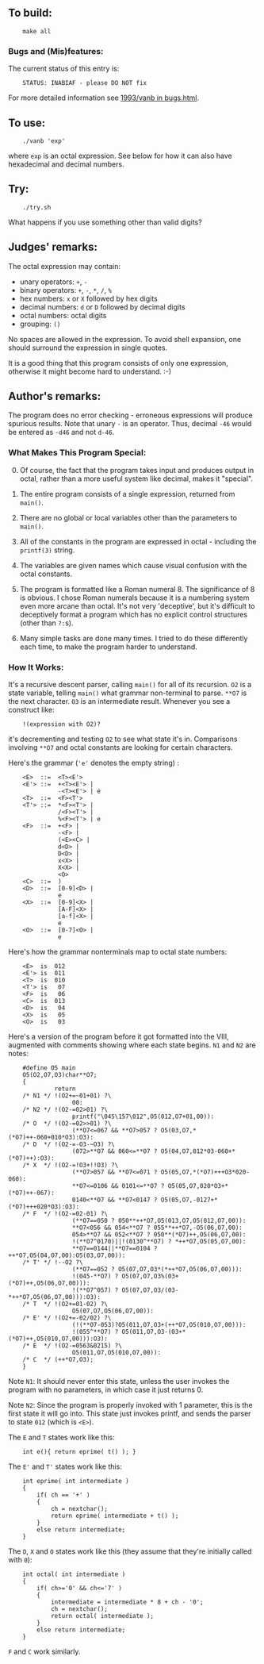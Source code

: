 ## To build:

``` <!---sh-->
    make all
```


### Bugs and (Mis)features:

The current status of this entry is:

```
    STATUS: INABIAF - please DO NOT fix
```

For more detailed information see [1993/vanb in bugs.html](../../bugs.html#1993_vanb).


## To use:

``` <!---sh-->
    ./vanb 'exp'
```

where `exp` is an octal expression. See below for how it can also have
hexadecimal and decimal numbers.


## Try:

``` <!---sh-->
    ./try.sh
```

What happens if you use something other than valid digits?


## Judges' remarks:

The octal expression may contain:

- unary operators:     `+`, `-`
- binary operators:    `+`, `-`, `*`, `/`, `%`
- hex numbers:         `x` or `X` followed by hex digits
- decimal numbers:     `d` or `D` followed by decimal digits
- octal numbers:       octal digits
- grouping:            `()`

No spaces are allowed in the expression.  To avoid shell expansion,
one should surround the expression in single quotes.

It is a good thing that this program consists of only one
expression, otherwise it might become hard to understand.  :-)


## Author's remarks:

The program does no error checking - erroneous expressions will
produce spurious results. Note that unary `-` is an operator. Thus,
decimal `-46` would be entered as `-d46` and not `d-46`.


### What Makes This Program Special:

0. Of course, the fact that the program takes input and produces output in
octal, rather than a more useful system like decimal, makes it "special".

1. The entire program consists of a single expression, returned from `main()`.

2. There are no global or local variables other than the parameters to `main()`.

3. All of the constants in the program are expressed in octal - including the
`printf(3)` string.

4. The variables are given names which cause visual confusion with the octal
constants.

5. The program is formatted like a Roman numeral 8. The significance of 8 is
obvious. I chose Roman numerals because it is a numbering system even more
arcane than octal. It's not very 'deceptive', but it's difficult to deceptively
format a program which has no explicit control structures (other than `?:`s).

6. Many simple tasks are done many times. I tried to do these differently each
time, to make the program harder to understand.


### How It Works:

It's a recursive descent parser, calling `main()`
for all of its recursion. `O2` is a state variable, telling `main()`
what grammar non-terminal to parse. `**O7` is the next character.
`O3` is an intermediate result. Whenever you see a construct like:

```
    !(expression with O2)?
```

it's decrementing and testing `O2` to see what state it's in. Comparisons
involving `**O7` and octal constants are looking for certain characters.

Here's the grammar (`'e'` denotes the empty string) :


```
    <E>  ::=  <T><E'>
    <E'> ::=  +<T><E'> |
              -<T><E'> | e
    <T>  ::=  <F><T'>
    <T'> ::=  *<F><T'> |
              /<F><T'> |
              %<F><T'> | e
    <F>  ::=  +<F> |
              -<F> |
              (<E><C> |
              d<D> |
              D<D> |
              x<X> |
              X<X> |
              <O>
    <C>  ::=  )
    <D>  ::=  [0-9]<D> |
              e
    <X>  ::=  [0-9]<X> |
              [A-F]<X> |
              [a-f]<X> |
              e
    <O>  ::=  [0-7]<O> |
              e
```

Here's how the grammar nonterminals map to octal state numbers:

```
    <E>  is  012
    <E'> is  011
    <T>  is  010
    <T'> is   07
    <F>  is   06
    <C>  is  013
    <D>  is   04
    <X>  is   05
    <O>  is   03
```

Here's a version of the program before it got formatted into the VIII,
augmented with comments showing where each state begins. `N1` and `N2` are
notes:

``` <!---c-->
    #define O5 main
    O5(O2,O7,O3)char**O7;
    {
             return
    /* N1 */ !(O2+=~01+01) ?\
                  00:
    /* N2 */ !(O2-=02>01) ?\
                  printf("\045\157\012",O5(012,O7+01,00)):
    /* O  */ !(O2-=02>>01) ?\
                  (**O7<=067 && **O7>057 ? O5(03,O7,*(*O7)++-060+010*O3):O3):
    /* D  */ !(O2-=-O3-~O3) ?\
                  (072>**O7 && 060<=**O7 ? O5(04,O7,012*O3-060+*(*O7)++):O3):
    /* X  */ !(O2-=!O3+!!O3) ?\
                  (**O7>057 && **O7<=071 ? O5(05,O7,*(*O7)+++O3*020-060):
                  **O7<=0106 && 0101<=**O7 ? O5(05,O7,020*O3+*(*O7)++-067):
                  0140<**O7 && **O7<0147 ? O5(05,O7,-0127+*(*O7)+++020*O3):O3):
    /* F  */ !(O2-=02-01) ?\
                  (**O7==050 ? 050**++*O7,O5(013,O7,O5(012,O7,00)):
                  **O7<056 && 054<**O7 ? 055**++*O7,-O5(06,O7,00):
                  054>**O7 && 052<**O7 ? 050**(*O7)++,O5(06,O7,00):
                  !(**O7^0170)||!(0130^**O7) ? *++*O7,O5(05,O7,00):
                  **O7==0144||**O7==0104 ? ++*O7,O5(04,O7,00):O5(03,O7,00)):
    /* T' */ !--O2 ?\
                  (**O7==052 ? O5(07,O7,O3*(*++*O7,O5(06,O7,00))):
                  !(045-**O7) ? O5(07,O7,O3%(03+(*O7)++,O5(06,O7,00))):
                  !(**O7^057) ? O5(07,O7,O3/(03-*++*O7,O5(06,O7,00))):O3):
    /* T  */ !(O2+=01-02) ?\
                  O5(07,O7,O5(06,O7,00)):
    /* E' */ !(O2+=-02/02) ?\
                  (!(**O7-053)?O5(011,O7,O3+(++*O7,O5(010,O7,00))):
                  !(055^**O7) ? O5(011,O7,O3-(03+*(*O7)++,O5(010,O7,00))):O3):
    /* E  */ !(O2-=0563&0215) ?\
                  O5(011,O7,O5(010,O7,00)):
    /* C  */ (++*O7,O3);
    }
```

Note `N1`: It should never enter this state, unless the user invokes the
program with no parameters, in which case it just returns 0.

Note `N2`: Since the program is properly invoked with 1 parameter, this is
the first state it will go into. This state just invokes
printf, and sends the parser to state `012` (which is `<E>`).

The `E` and `T` states work like this:

``` <!---c-->
    int e(){ return eprime( t() ); }
```


The `E'` and `T'` states work like this:

``` <!---c-->
    int eprime( int intermediate )
    {
        if( ch == '+' )
        {
            ch = nextchar();
            return eprime( intermediate + t() );
        }
        else return intermediate;
    }
```

The `D`, `X` and `O` states work like this (they assume that they're initially
called with `0`):

``` <!---c-->
    int octal( int intermediate )
    {
        if( ch>='0' && ch<='7' )
        {
            intermediate = intermediate * 8 + ch - '0';
            ch = nextchar();
            return octal( intermediate );
        }
        else return intermediate;
    }
```

`F` and `C` work similarly.


<!--

    Copyright © 1984-2024 by Landon Curt Noll. All Rights Reserved.

    You are free to share and adapt this file under the terms of this license:

        Creative Commons Attribution-ShareAlike 4.0 International (CC BY-SA 4.0)

    For more information, see:

        https://creativecommons.org/licenses/by-sa/4.0/

-->
